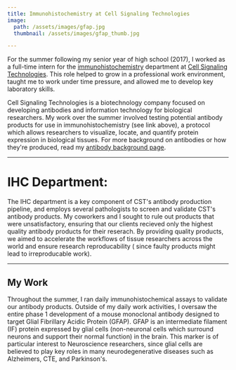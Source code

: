 ```yaml
---
title: Immunohistochemistry at Cell Signaling Technologies
image:
  path: /assets/images/gfap.jpg
  thumbnail: /assets/images/gfap_thumb.jpg

---
```

For the summer following my senior year of high school (2017), I worked as a full-time intern for the [immunohistochemistry](https://en.wikipedia.org/wiki/Immunohistochemistry) department at [Cell Signaling Technologies](https://www.cellsignal.com/). This role helped to grow in a professional work environment, taught me to work under time pressure, and allowed me to develop key laboratory skills.

Cell Signaling Technologies is a biotechnology company focused on developing antibodies and information technology for biological researchers. My work over the summer involved testing potential antibody products for use in immunohistochemistry (see link above), a protocol which allows researchers to visualize, locate, and quantify protein expression in biological tissues. For more background on antibodies or how they're produced, read my [antibody background page](/antibody-background).

---
# IHC Department:
The IHC department is a key component of CST's antibody production pipeline, and employs several pathologists to screen and validate CST's antibody products. My coworkers and I sought to rule out products that were unsatisfactory, ensuring that our clients recieved only the highest quality antibody products for their reserach. By providing quality products, we aimed to accelerate the workflows of tissue researchers across the world and ensure research reproducability ( since faulty products might lead to irreproducable work).

---
## My Work
Throughout the summer, I ran daily immunohistochemical assays to validate our antibody products. Outside of my daily work activities, I oversaw the entire phase 1 development of a mouse monoclonal antibody designed to target Glial Fibrillary Acidic Protein (GFAP). GFAP is an intermediate filament (IF) protein expressed by glial cells (non-neuronal cells which surround neurons and support their normal function) in the brain. This marker is of particular interest to Neuroscience researchers, since glial cells are believed to play key roles in many neurodegenerative diseases such as Alzheimers, CTE, and Parkinson's.

